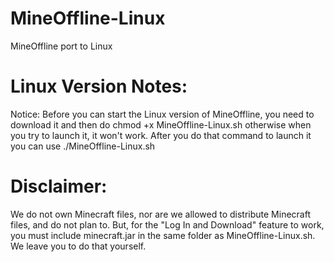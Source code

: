 MineOffline-Linux
=================

MineOffline port to Linux

Linux Version Notes:
===========
Notice: Before you can start the Linux version of MineOffline, you need to download it and then do chmod +x MineOffline-Linux.sh otherwise when you try to launch it, it won't work. After you do that command to launch it you can use ./MineOffline-Linux.sh

Disclaimer:
===========

We do not own Minecraft files, nor are we allowed to distribute Minecraft files, and do not plan to. But, for the "Log In and Download" feature to work, you must include minecraft.jar in the same folder as MineOffline-Linux.sh. We leave you to do that yourself.